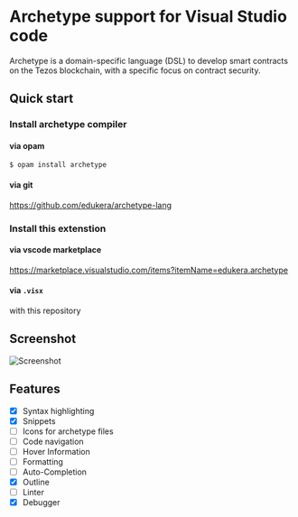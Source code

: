 # Archetype support for Visual Studio code

Archetype is a domain-specific language (DSL) to develop smart contracts on the Tezos blockchain, with a specific focus on contract security.

##  Quick start
### Install archetype compiler

#### via opam
```$ opam install archetype```

#### via git
https://github.com/edukera/archetype-lang

### Install this extenstion

#### via vscode marketplace
https://marketplace.visualstudio.com/items?itemName=edukera.archetype

#### via `.visx`
with this repository


## Screenshot

![Screenshot](screenshots/screenshot_01.png)

## Features

- [X] Syntax highlighting
- [X] Snippets
- [ ] Icons for archetype files
- [ ] Code navigation
- [ ] Hover Information
- [ ] Formatting
- [ ] Auto-Completion
- [X] Outline
- [ ] Linter
- [x] Debugger
